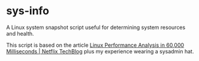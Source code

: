 # sys-info
A Linux system snapshot script useful for determining system resources and health.

This script is based on the article [Linux Performance Analysis in 60,000 Milliseconds | Netflix TechBlog](https://netflixtechblog.com/linux-performance-analysis-in-60-000-milliseconds-accc10403c55) plus my experience wearing a sysadmin hat.


